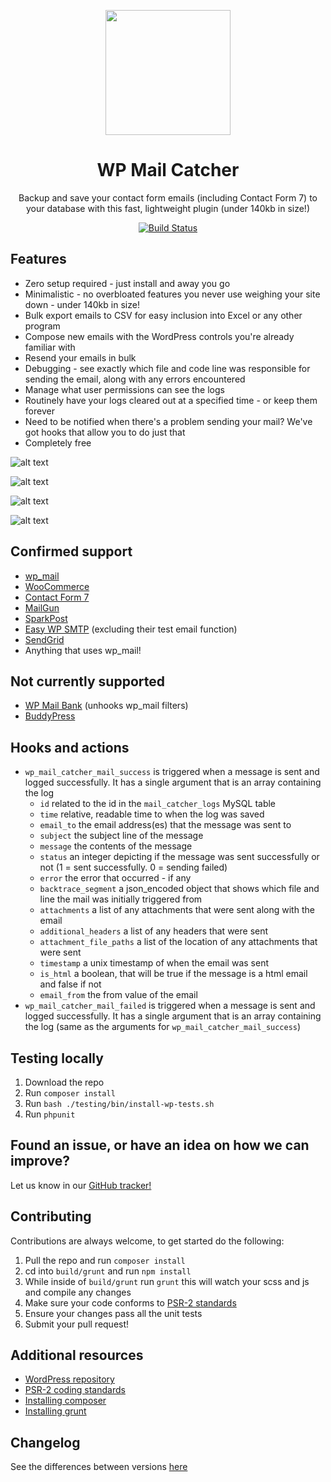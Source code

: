 <p align="center">
<img width="200" src="https://raw.githubusercontent.com/JWardee/wp-mail-catcher/master/icon.svg?sanitize=true">
</p>

<h1 align="center">
WP Mail Catcher
</h1>

<p align="center"> 
Backup and save your contact form emails (including Contact Form 7) to your database with this fast, lightweight plugin (under 140kb in size!)
</p>

<p align="center">
<a href="https://travis-ci.org/JWardee/wp-mail-catcher"><img src="https://travis-ci.org/JWardee/wp-mail-catcher.svg?branch=master" alt="Build Status"></a>
</p>

## Features
* Zero setup required - just install and away you go
* Minimalistic - no overbloated features you never use weighing your site down - under 140kb in size!
* Bulk export emails to CSV for easy inclusion into Excel or any other program
* Compose new emails with the WordPress controls you're already familiar with
* Resend your emails in bulk
* Debugging - see exactly which file and code line was responsible for sending the email, along with any errors encountered
* Manage what user permissions can see the logs
* Routinely have your logs cleared out at a specified time - or keep them forever
* Need to be notified when there's a problem sending your mail? We've got hooks that allow you to do just that
* Completely free

![alt text](https://raw.githubusercontent.com/JWardee/wp-mail-catcher/master/build/images/wp-mail-catcher-screenshot-1.png)


![alt text](https://raw.githubusercontent.com/JWardee/wp-mail-catcher/master/build/images/wp-mail-catcher-screenshot-3.png)


![alt text](https://raw.githubusercontent.com/JWardee/wp-mail-catcher/master/build/images/wp-mail-catcher-screenshot-2.png)


![alt text](https://raw.githubusercontent.com/JWardee/wp-mail-catcher/master/build/images/wp-mail-catcher-screenshot-4.png)

## Confirmed support
* [wp_mail](https://developer.wordpress.org/reference/functions/wp_mail/)
* [WooCommerce](https://wordpress.org/plugins/woocommerce/)
* [Contact Form 7](https://wordpress.org/plugins/contact-form-7/)
* [MailGun](https://wordpress.org/plugins/mailgun/)
* [SparkPost](https://wordpress.org/plugins/sparkpost/)
* [Easy WP SMTP](https://wordpress.org/plugins/easy-wp-smtp/) (excluding their test email function)
* [SendGrid](https://en-gb.wordpress.org/plugins/sendgrid-email-delivery-simplified)
* Anything that uses wp_mail!

## Not currently supported
* [WP Mail Bank](https://wordpress.org/plugins/wp-mail-bank/) (unhooks wp_mail filters)
* [BuddyPress](https://en-gb.wordpress.org/plugins/buddypress/)

## Hooks and actions
* `wp_mail_catcher_mail_success` is triggered when a message is sent and logged successfully. It has a single argument that is an array containing the log
  * `id` related to the id in the `mail_catcher_logs` MySQL table
  * `time` relative, readable time to when the log was saved
  * `email_to` the email address(es) that the message was sent to
  * `subject` the subject line of the message
  * `message` the contents of the message
  * `status` an integer depicting if the message was sent successfully or not (1 = sent successfully. 0 = sending failed)
  * `error` the error that occurred - if any
  * `backtrace_segment` a json_encoded object that shows which file and line the mail was initially triggered from
  * `attachments` a list of any attachments that were sent along with the email
  * `additional_headers` a list of any headers that were sent
  * `attachment_file_paths` a list of the location of any attachments that were sent
  * `timestamp` a unix timestamp of when the email was sent
  * `is_html` a boolean, that will be true if the message is a html email and false if not
  * `email_from` the from value of the email
* `wp_mail_catcher_mail_failed` is triggered when a message is sent and logged successfully. It has a single argument that is an array containing the log (same as the arguments for `wp_mail_catcher_mail_success`)

## Testing locally
1. Download the repo
2. Run `composer install`
3. Run `bash ./testing/bin/install-wp-tests.sh`
4. Run `phpunit`

## Found an issue, or have an idea on how we can improve?
Let us know in our [GitHub tracker!](https://github.com/JWardee/wp-mail-catcher/issues)

## Contributing
Contributions are always welcome, to get started do the following:
1. Pull the repo and run `composer install`
2. cd into `build/grunt` and run `npm install`
3. While inside of `build/grunt` run `grunt` this will watch your scss and js and compile any changes
4. Make sure your code conforms to [PSR-2 standards](http://www.php-fig.org/psr/psr-2/)
5. Ensure your changes pass all the unit tests
6. Submit your pull request!

## Additional resources
* [WordPress repository](https://wordpress.org/plugins/wp-mail-catcher/)
* [PSR-2 coding standards](http://www.php-fig.org/psr/psr-2/)
* [Installing composer](https://getcomposer.org/download/)
* [Installing grunt](https://gruntjs.com/getting-started/)

## Changelog
See the differences between versions [here](https://github.com/JWardee/wp-mail-catcher/releases)
